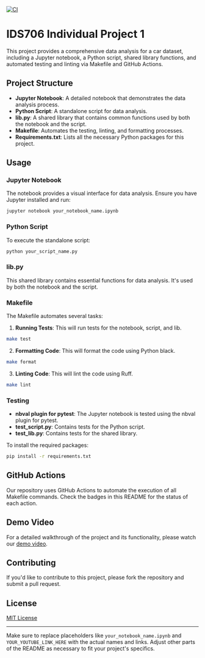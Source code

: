[![CI](https://github.com/yabeizeng1121/individual_project_1/actions/workflows/cicd.yml/badge.svg)](https://github.com/yabeizeng1121/individual_project_1/actions/workflows/cicd.yml)
# IDS706 Individual Project 1 

This project provides a comprehensive data analysis for a car dataset, including a Jupyter notebook, a Python script, shared library functions, and automated testing and linting via Makefile and GitHub Actions.

## Project Structure

- **Jupyter Notebook**: A detailed notebook that demonstrates the data analysis process.
- **Python Script**: A standalone script for data analysis.
- **lib.py**: A shared library that contains common functions used by both the notebook and the script.
- **Makefile**: Automates the testing, linting, and formatting processes.
- **Requirements.txt**: Lists all the necessary Python packages for this project.

## Usage

### Jupyter Notebook

The notebook provides a visual interface for data analysis. Ensure you have Jupyter installed and run:

```bash
jupyter notebook your_notebook_name.ipynb
```

### Python Script

To execute the standalone script:

```bash
python your_script_name.py
```

### lib.py

This shared library contains essential functions for data analysis. It's used by both the notebook and the script.

### Makefile

The Makefile automates several tasks:

1. **Running Tests**: This will run tests for the notebook, script, and lib.

```bash
make test
```

2. **Formatting Code**: This will format the code using Python black.

```bash
make format
```

3. **Linting Code**: This will lint the code using Ruff.

```bash
make lint
```

### Testing

- **nbval plugin for pytest**: The Jupyter notebook is tested using the nbval plugin for pytest.
- **test_script.py**: Contains tests for the Python script.
- **test_lib.py**: Contains tests for the shared library.

To install the required packages:

```bash
pip install -r requirements.txt
```

## GitHub Actions

Our repository uses GitHub Actions to automate the execution of all Makefile commands. Check the badges in this README for the status of each action.

## Demo Video

For a detailed walkthrough of the project and its functionality, please watch our [demo video](YOUR_YOUTUBE_LINK_HERE).

## Contributing

If you'd like to contribute to this project, please fork the repository and submit a pull request.

## License

[MIT License](https://opensource.org/licenses/MIT)

---

Make sure to replace placeholders like `your_notebook_name.ipynb` and `YOUR_YOUTUBE_LINK_HERE` with the actual names and links. Adjust other parts of the README as necessary to fit your project's specifics.

